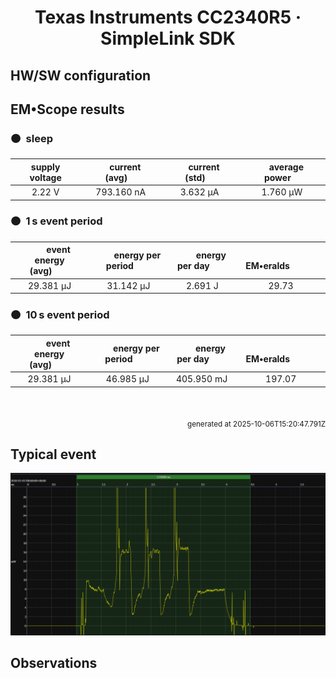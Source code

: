 
<h1 align="center">Texas Instruments CC2340R5 · SimpleLink SDK</h1>

## HW/SW configuration

## EM&bull;Scope results

<!-- @emscope-pack:start -->


### 🟠&ensp;sleep

| supply voltage | &emsp;current (avg)&emsp; | &emsp;current (std)&emsp; | &emsp;average power&emsp;
|:---:|:---:|:---:|:---:|
| 2.22 V | 793.160 nA |   3.632 µA |   1.760 µW |

### 🟠&ensp;1&thinsp;s event period

| &emsp;&emsp;event energy (avg)&emsp;&emsp; | &emsp;&emsp;energy per period&emsp;&emsp; | &emsp;&emsp;energy per day&emsp;&emsp; | &emsp;&emsp;&emsp;**EM&bull;eralds**&emsp;&emsp;&emsp;
|:---:|:---:|:---:|:---:|
|  29.381 µJ |  31.142 µJ |   2.691 J | 29.73 |

### 🟠&ensp;10&thinsp;s event period

| &emsp;&emsp;event energy (avg)&emsp;&emsp; | &emsp;&emsp;energy per period&emsp;&emsp; | &emsp;&emsp;energy per day&emsp;&emsp; | &emsp;&emsp;&emsp;**EM&bull;eralds**&emsp;&emsp;&emsp;
|:---:|:---:|:---:|:---:|
|  29.381 µJ |  46.985 µJ | 405.950 mJ | 197.07 |

<br>
<p align="right"><sub>generated at 2025-10-06T15:20:47.791Z</sub></p>
    

<!-- @emscope-pack:end -->

## Typical event

<p align="center">
    <img src="event-A.png" alt="Event" width="900">
</p>

## Observations

